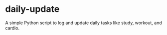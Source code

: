 # daily-update
A simple Python script to log and update daily tasks like study, workout, and cardio.

